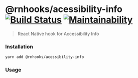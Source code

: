 # @rnhooks/acessibility-info [![Build Status](https://travis-ci.com/react-native-hooks/acessibility-info.svg?branch=master)](https://travis-ci.com/react-native-hooks/acessibility-info) [![Maintainability](https://api.codeclimate.com/v1/badges/66997889d9122a22f79b/maintainability)](https://codeclimate.com/github/react-native-hooks/acessibility-info/maintainability)
> React Native hook for Accessibility Info

### Installation

```bash
yarn add @rnhooks/acessibility-info
```

### Usage

